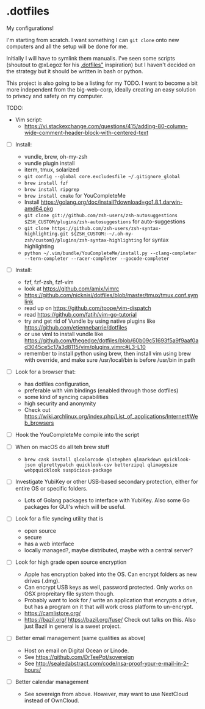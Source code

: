# .dotfiles

My configurations!

I'm starting from scratch. I want something I can `git clone` onto new computers and 
all the setup will be done for me. 

Initially I will have to symlink them manualls. I've seen some scripts 
(shoutout to @xLegoz for his [.dotfiles"](https://github.com/xLegoz/.dotfiles) inspiration) 
but I haven't decided on the strategy but it should be written in bash or python. 

This project is also going to be a listing for my TODO. I want to become a bit more 
independent from the big-web-corp, ideally creating an easy solution to privacy and 
safety on my computer. 

TODO:

- Vim script:
  - https://vi.stackexchange.com/questions/415/adding-80-column-wide-comment-header-block-with-centered-text
  
- [ ] Install:
  - vundle, brew, oh-my-zsh
  - vundle plugin install
  - iterm, tmux, solarized
  - `git config --global core.excludesfile ~/.gitignore_global`
  - `brew install fzf`
  - `brew install ripgrep`
  - `brew install cmake` for YouCompleteMe
  - Install https://golang.org/doc/install?download=go1.8.1.darwin-amd64.pkg
  - `git clone git://github.com/zsh-users/zsh-autosuggestions $ZSH_CUSTOM/plugins/zsh-autosuggestions` for auto-suggestions
  - `git clone https://github.com/zsh-users/zsh-syntax-highlighting.git ${ZSH_CUSTOM:-~/.oh-my-zsh/custom}/plugins/zsh-syntax-highlighting` for syntax highlighting
  - `python ~/.vim/bundle/YouCompleteMe/install.py --clang-completer --tern-completer --racer-completer --gocode-completer`

- [ ] Install:
  - fzf, fzf-zsh, fzf-vim
  - look at https://github.com/amix/vimrc
  - https://github.com/nicknisi/dotfiles/blob/master/tmux/tmux.conf.symlink
  - read up on https://github.com/tpope/vim-dispatch
  - read https://github.com/fatih/vim-go-tutorial
  - try and get rid of Vundle by using native plugins like https://github.com/etiennebarrie/dotfiles
  - or use viml to install vundle like https://github.com/thegedge/dotfiles/blob/60b09c51693f5a9f9aaf0ad3045ce5c17a3d8115/vim/plugins.vimrc#L3-L10
  - remember to install python using brew, then install vim using brew with override, and make sure /usr/local/bin is before /usr/bin in path
- [ ] Look for a browser that:
  - has dotfiles configuration, 
  - preferable with vim bindings (enabled through those dotfiles)
  - some kind of syncing capabilities 
  - high security and anonymity
  - Check out https://wiki.archlinux.org/index.php/List_of_applications/Internet#Web_browsers
- [ ] Hook the YouCompleteMe compile into the script
- [ ] When on macOS do all teh brew stuff
  - `brew cask install qlcolorcode qlstephen qlmarkdown quicklook-json qlprettypatch quicklook-csv betterzipql qlimagesize webpquicklook suspicious-package`
  
- [ ] Investigate YubiKey or other USB-based secondary protection, either for entire OS or specific folders. 
  - Lots of Golang packages to interface with YubiKey. Also some Go packages for GUI's which will be useful.
- [ ] Look for a file syncing utility that is 
  - open source
  - secure
  - has a web interface 
  - locally managed?, maybe distributed, maybe with a central server?
- [ ] Look for high grade open source encryption
  - Apple has encryption baked into the OS. Can encrypt folders as new drives (.dmg). 
  - Can encrypt USB keys as well, password protected. Only works on OSX propreitary file system though. 
  - Probably want to look for / write an application that encrypts a drive, but has a program on it that will work cross platform to un-encrypt. 
  - https://camlistore.org/
  - https://bazil.org/ https://bazil.org/fuse/ Check out talks on this. Also just Bazil in general is a sweet project.
- [ ] Better email management (same qualities as above)
  - Host on email on Digital Ocean or Linode. 
  - See https://github.com/DrTeePot/sovereign 
  - See http://sealedabstract.com/code/nsa-proof-your-e-mail-in-2-hours/
- [ ] Better calendar management
  - See sovereign from above. However, may want to use NextCloud instead of OwnCloud. 

